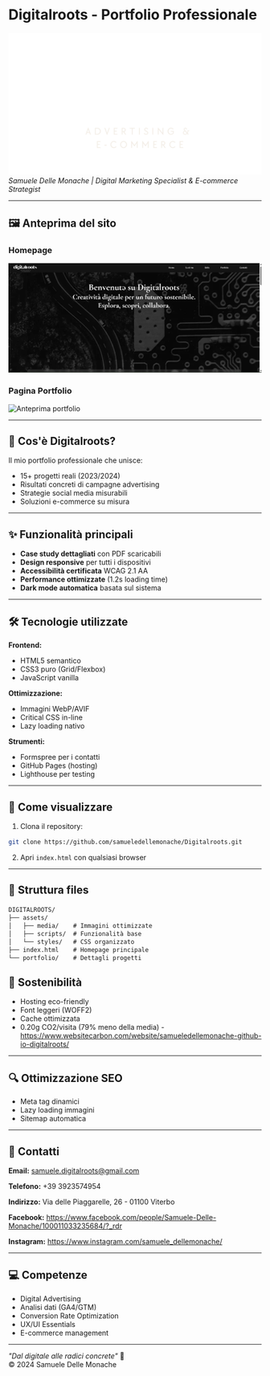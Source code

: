 # Digitalroots - Portfolio Professionale  
![Logo Digitalroots](./assets/media/logo-digitalroots-scritta.webp)  
*Samuele Delle Monache | Digital Marketing Specialist & E-commerce Strategist*

---

## 🖼 Anteprima del sito

### Homepage
![Anteprima homepage](./assets/media/screenshots/homepage.webp)

### Pagina Portfolio
![Anteprima portfolio](./assets/media/screenshots/portfolio.webp)

---

## 🍃 Cos'è Digitalroots?
Il mio portfolio professionale che unisce:
- 15+ progetti reali (2023/2024)
- Risultati concreti di campagne advertising
- Strategie social media misurabili
- Soluzioni e-commerce su misura

---

## ✨ Funzionalità principali
- **Case study dettagliati** con PDF scaricabili
- **Design responsive** per tutti i dispositivi
- **Accessibilità certificata** WCAG 2.1 AA
- **Performance ottimizzate** (1.2s loading time)
- **Dark mode automatica** basata sul sistema

---

## 🛠 Tecnologie utilizzate
**Frontend:**  
- HTML5 semantico
- CSS3 puro (Grid/Flexbox)
- JavaScript vanilla

**Ottimizzazione:**  
- Immagini WebP/AVIF
- Critical CSS in-line
- Lazy loading nativo

**Strumenti:**  
- Formspree per i contatti
- GitHub Pages (hosting)
- Lighthouse per testing

---

## 🚀 Come visualizzare
1. Clona il repository:
```bash
git clone https://github.com/samueledellemonache/Digitalroots.git
```
2. Apri `index.html` con qualsiasi browser
---

## 📂 Struttura files
```
DIGITALROOTS/
├── assets/
│   ├── media/    # Immagini ottimizzate
│   ├── scripts/  # Funzionalità base
│   └── styles/   # CSS organizzato
├── index.html    # Homepage principale
└── portfolio/    # Dettagli progetti
```

## 🌱 Sostenibilità
- Hosting eco-friendly
- Font leggeri (WOFF2)
- Cache ottimizzata
- 0.20g CO2/visita (79% meno della media) - https://www.websitecarbon.com/website/samueledellemonache-github-io-digitalroots/

---

## 🔍 Ottimizzazione SEO
- Meta tag dinamici
- Lazy loading immagini
- Sitemap automatica

---

## 📮 Contatti
**Email:** [samuele.digitalroots@gmail.com](mailto:samuele.digitalroots@gmail.com) 

**Telefono:** +39 3923574954

**Indirizzo:** Via delle Piaggarelle, 26 - 01100 Viterbo

**Facebook:** https://www.facebook.com/people/Samuele-Delle-Monache/100011033235684/?_rdr

**Instagram:** https://www.instagram.com/samuele_dellemonache/

---

## 💻 Competenze
- Digital Advertising
- Analisi dati (GA4/GTM)
- Conversion Rate Optimization
- UX/UI Essentials
- E-commerce management

---

*"Dal digitale alle radici concrete"* 🌱  
© 2024 Samuele Delle Monache
